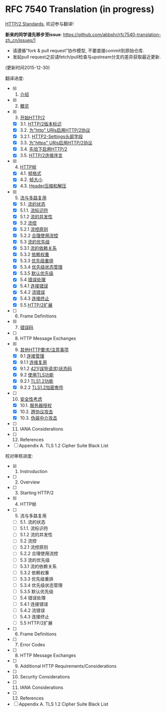 # RFC 7540 Translation (in progress)

[HTTP/2 Standards](https://tools.ietf.org/html/rfc7540), 欢迎参与翻译!

**新来的同学请先移步至issue**: https://github.com/abbshr/rfc7540-translation-zh_cn/issues/1

+ 请遵循"fork & pull request"协作模型, 不要直接commit到原始仓库.
+ 发起pull request之前请fetch/pull检查与upstream分支的差异获取最近更新.

(更新时间2015-12-30)

翻译进度:

+ [x] 1. [介绍](https://github.com/abbshr/rfc7540-translation-zh_cn/blob/master/1-zh-cn.md)
+ [x] 2. [概览](https://github.com/abbshr/rfc7540-translation-zh_cn/blob/master/2-zh-cn.md)
+ [x] 3. [开始HTTP/2](https://github.com/abbshr/rfc7540-translation-zh_cn/blob/master/3-zh-cn.md)
  - [x] 3.1. [HTTP/2版本标识](https://github.com/abbshr/rfc7540-translation-zh_cn/blob/master/3-zh-cn.md#31-http2-version-identification--http2版本标识)
  - [x] 3.2. [为"http" URIs启用HTTP/2协议](https://github.com/abbshr/rfc7540-translation-zh_cn/blob/master/3-zh-cn.md#32-starting-http2-for-http-uris--为http-uris启用http2协议)
  - [x] 3.2.1. [HTTP2-Settings头部字段](https://github.com/abbshr/rfc7540-translation-zh_cn/blob/master/3-zh-cn.md#321-http2-settings-header-field--http2-settings首部字段)
  - [x] 3.3. [为"https" URIs启用HTTP/2协议](https://github.com/abbshr/rfc7540-translation-zh_cn/blob/master/3-zh-cn.md#33-starting-http2-for-https-uris--为https-uris启用http2协议)
  - [x] 3.4. [先验下启用HTTP/2](https://github.com/abbshr/rfc7540-translation-zh_cn/blob/master/3-zh-cn.md#34-starting-http2-with-prior-knowledge--先验下启用http2)
  - [x] 3.5. [HTTP/2连接序言](https://github.com/abbshr/rfc7540-translation-zh_cn/blob/master/3-zh-cn.md#35-http2-connection-preface--http2连接前奏)
+ [x] 4. [HTTP帧](https://github.com/abbshr/rfc7540-translation-zh_cn/blob/master/4-zh-cn.md)
  - [x] 4.1. [帧格式](https://github.com/abbshr/rfc7540-translation-zh_cn/blob/master/4-zh-cn.md#41-帧格式)
  - [x] 4.2. [帧大小](https://github.com/abbshr/rfc7540-translation-zh_cn/blob/master/4-zh-cn.md#42-帧大小)
  - [x] 4.3. [Header压缩和解压](https://github.com/abbshr/rfc7540-translation-zh_cn/blob/master/4-zh-cn.md#43-header压缩和解压)
+ [x] 5.  [流与多路复用](https://github.com/abbshr/rfc7540-translation-zh_cn/blob/master/5-zh-cn.md)
  - [x] 5.1. [流的状态](https://github.com/abbshr/rfc7540-translation-zh_cn/blob/master/5-zh-cn.md#51-流的状态)
  - [x] 5.1.1. [流标识符](https://github.com/abbshr/rfc7540-translation-zh_cn/blob/master/5-zh-cn.md#511-stream标识符)
  - [x] 5.1.2 [流的并发性](https://github.com/abbshr/rfc7540-translation-zh_cn/blob/master/5-zh-cn.md#512-流的并发性)
  - [x] 5.2 [流控](https://github.com/abbshr/rfc7540-translation-zh_cn/blob/master/5-zh-cn.md#52-流控)
  - [x] 5.2.1 [流控原则](https://github.com/abbshr/rfc7540-translation-zh_cn/blob/master/5-zh-cn.md#521-流控原则)
  - [x] 5.2.2 [合理使用流控](https://github.com/abbshr/rfc7540-translation-zh_cn/blob/master/5-zh-cn.md#522-合理使用流控)
  - [x] 5.3 [流的优先级](https://github.com/abbshr/rfc7540-translation-zh_cn/blob/master/5-zh-cn.md#53-流的优先级)
  - [x] 5.3.1 [流的依赖关系](https://github.com/abbshr/rfc7540-translation-zh_cn/blob/master/5-zh-cn.md#531-流的依赖关系)
  - [x] 5.3.2 [依赖权重](https://github.com/abbshr/rfc7540-translation-zh_cn/blob/master/5-zh-cn.md#532-依赖权重)
  - [x] 5.3.3 [优先级重排](https://github.com/abbshr/rfc7540-translation-zh_cn/blob/master/5-zh-cn.md#533-优先级依赖重排)
  - [x] 5.3.4 [优先级状态管理](https://github.com/abbshr/rfc7540-translation-zh_cn/blob/master/5-zh-cn.md#534-优先级状态管理)
  - [x] 5.3.5 [默认优先级](https://github.com/abbshr/rfc7540-translation-zh_cn/blob/master/5-zh-cn.md#535-默认优先级)
  - [x] 5.4 [错误处理](https://github.com/abbshr/rfc7540-translation-zh_cn/blob/master/5-zh-cn.md#54-错误处理)
  - [x] 5.4.1 [连接错误](https://github.com/abbshr/rfc7540-translation-zh_cn/blob/master/5-zh-cn.md#541-连接错误处理)
  - [x] 5.4.2 [流错误](https://github.com/abbshr/rfc7540-translation-zh_cn/blob/master/5-zh-cn.md#542-流错误处理)
  - [x] 5.4.3 [连接终止](https://github.com/abbshr/rfc7540-translation-zh_cn/blob/master/5-zh-cn.md#543-连接终止)
  - [x] 5.5 [HTTP/2扩展](https://github.com/abbshr/rfc7540-translation-zh_cn/blob/master/5-zh-cn.md#55-http2扩展)
+ [ ] 6. Frame Definitions
+ [x] 7. [错误码](https://github.com/abbshr/rfc7540-translation-zh_cn/blob/master/7-zh-cn.md)
+ [ ] 8. HTTP Message Exchanges
+ [x] 9. [其他HTTP要求/注意事项](https://github.com/abbshr/rfc7540-translation-zh_cn/blob/master/9-zh-cn.md)
   - [x] 9.1 [连接管理](https://github.com/abbshr/rfc7540-translation-zh_cn/blob/master/9-zh-cn.md#91-连接管理)
   - [x] 9.1.1 [连接复用](https://github.com/abbshr/rfc7540-translation-zh_cn/blob/master/9-zh-cn.md#911-连接复用)
   - [x] 9.1.2 [421(误导请求)状态码](https://github.com/abbshr/rfc7540-translation-zh_cn/blob/master/9-zh-cn.md#912-421误导请求状态码)
   - [x] 9.2 [使用TLS功能](https://github.com/abbshr/rfc7540-translation-zh_cn/blob/master/9-zh-cn.md#92-使用tls功能)
   - [x] 9.2.1 [TLS1.2功能](https://github.com/abbshr/rfc7540-translation-zh_cn/blob/master/9-zh-cn.md#921-tls-12功能)
   - [x] 9.2.2 [TLS1.2加密套件](https://github.com/abbshr/rfc7540-translation-zh_cn/blob/master/9-zh-cn.md#922-tls-12加密套件)
+ [ ] 10. [安全性考虑](https://github.com/abbshr/rfc7540-translation-zh_cn/blob/master/10-zh-cn.md#10-安全性考虑)
  - [x] 10.1. [服务器授权](https://github.com/abbshr/rfc7540-translation-zh_cn/blob/master/10-zh-cn.md#101-服务器授权)
  - [x] 10.2. [跨协议攻击](https://github.com/abbshr/rfc7540-translation-zh_cn/blob/master/10-zh-cn.md#102-跨协议攻击)
  - [x] 10.3. [伪装中介攻击](https://github.com/abbshr/rfc7540-translation-zh_cn/blob/master/10-zh-cn.md#103-伪装中介攻击)
+ [ ] 11. IANA Considerations
+ [ ] 12. References
+ [ ] Appendix A. TLS 1.2 Cipher Suite Black List

校对审核进度:

+ [x] 1. Instroduction
+ [ ] 2. Overview
+ [ ] 3. Starting HTTP/2
+ [x] 4. HTTP帧
+ [ ] 5. 流与多路复用
  - [ ] 5.1. 流的状态
  - [ ] 5.1.1. 流标识符
  - [ ] 5.1.2 流的并发性
  - [ ] 5.2 流控
  - [ ] 5.2.1 流控原则
  - [ ] 5.2.2 合理使用流控
  - [ ] 5.3 流的优先级
  - [ ] 5.3.1 流的依赖关系
  - [ ] 5.3.2 依赖权重
  - [ ] 5.3.3 优先级重排
  - [ ] 5.3.4 优先级状态管理
  - [ ] 5.3.5 默认优先级
  - [ ] 5.4 错误处理
  - [ ] 5.4.1 连接错误
  - [ ] 5.4.2 流错误
  - [ ] 5.4.3 连接终止
  - [ ] 5.5 HTTP/2扩展
+ [ ] 6. Frame Definitions
+ [ ] 7. Error Codes
+ [ ] 8. HTTP Message Exchanges
+ [ ] 9. Additional HTTP Requirements/Considerations
+ [ ] 10. Security Considerations
+ [ ] 11. IANA Considerations
+ [ ] 12. References
+ [ ] Appendix A. TLS 1.2 Cipher Suite Black List
